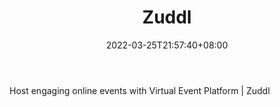 ﻿---
weight: 
title: "Zuddl"
description: "Host engaging online events with Virtual Event Platform | Zuddl"
date: 2022-03-25T21:57:40+08:00
lastmod: 2022-03-25T16:45:40+08:00
draft: false
authors: ["Metabd"]
featuredImage: "459.png"
link: "https://www.zuddl.com/"
tags: ["Zuddl","ÐéÄâ»áÒé"]
categories: ["navigation"]
navigation: ["ÐéÄâ»áÒé"]
lightgallery: true
toc: true
pinned: false
recommend: false
recommend1: false
---
Host engaging online events with Virtual Event Platform | Zuddl
